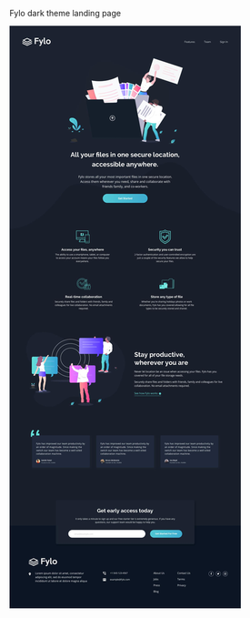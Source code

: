 Fylo dark theme landing page

![Design preview for the Fylo dark theme landing page challenge](./design/desktop-design.jpg)
